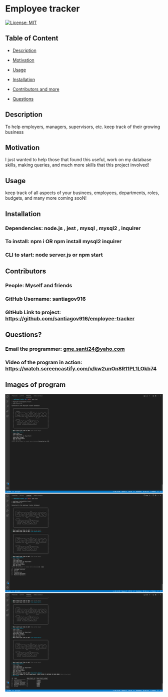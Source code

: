 # Employee tracker

  [![License: MIT](https://img.shields.io/badge/License-MIT-yellow.svg)](https://opensource.org/licenses/MIT)
  
  ## Table of Content
  
  * [Description](#description)
  
  * [Motivation](#motivation)
  
  * [Usage](#usage)
  
  * [Installation](#Installation)
  
  * [Contributors and more](#contributors)
  
  * [Questions](#questions)

  ## Description

  To help employers, managers, supervisors, etc. keep track of their growing business
  
  ## Motivation

  I just wanted to help those that found this useful, work on my database skills, making queries, and much more skills that this project involved!

  ## Usage
  keep track of all aspects of your businees, employees, departments, roles, budgets, and many more coming sooN!

  ## Installation 

  ### Dependencies: node.js , jest , mysql , mysql2 , inquirer
  ### To install: npm i OR npm install mysql2 inquirer
  ### CLI to start: node server.js or npm start

  ## Contributors

  ### People: Myself and friends
  ### GitHub Username: santiagov916
  ### GitHub Link to project: https://github.com/santiagov916/employee-tracker

  ## Questions?

  ### Email the programmer: gme.santi24@yaho.com
  ### Video of the program in action: https://watch.screencastify.com/v/kw2unOn8R11PL1LOkb74
  
  ## Images of program 
  ![Image 1](./images/screenshot-1.png)
  ![Image 2](./images/screenshot-2.png)
  ![Image 3](./images/screenshot-3.png)